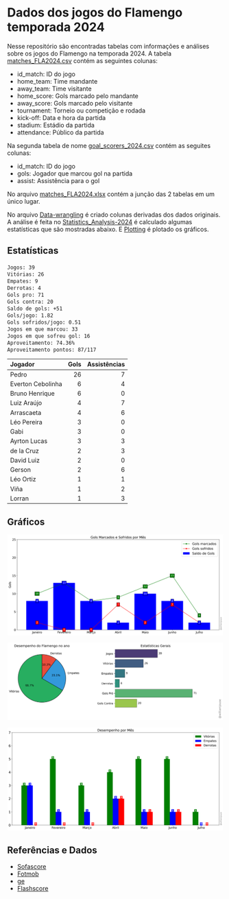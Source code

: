 # Dados dos jogos do Flamengo temporada 2024

Nesse repositório são encontradas tabelas com informações e análises sobre os jogos do Flamengo na temporada 2024. A tabela [matches_FLA2024.csv](https://github.com/williamjouse/jogos-Flamengo-2024/blob/main/data/raw/matches_FLA2024.csv)
contém as seguintes colunas:

- id_match: ID do jogo
- home_team: Time mandante
- away_team: Time visitante
- home_score: Gols marcado pelo mandante
- away_score: Gols marcado pelo visitante
- tournament: Torneio ou competição e rodada
- kick-off: Data e hora da partida
- stadium: Estádio da partida
- attendance: Público da partida


Na segunda tabela de nome [goal_scorers_2024.csv](https://github.com/williamjouse/jogos-Flamengo-2024/blob/main/data/raw/goal_scorers_2024.csv) contém as seguites colunas:

- id_match: ID do jogo
- gols: Jogador que marcou gol na partida
- assist: Assistência para o gol

No arquivo [matches_FLA2024.xlsx](https://github.com/williamjouse/jogos-Flamengo-2024/blob/main/data/matches_FLA2024.xlsx) contém a junção das 2 tabelas em um único lugar.

No arquivo [Data-wrangling](https://github.com/williamjouse/jogos-Flamengo-2024/blob/main/notebooks/01-Data-wrangling.ipynb) é criado colunas derivadas dos dados originais. A análise 
é feita no [Statistics_Analysis-2024](https://github.com/williamjouse/jogos-Flamengo-2024/blob/main/notebooks/02-Statistics_Analysis-2024.ipynb) é calculado algumas estatísticas que são mostradas abaixo.
E [Plotting](https://github.com/williamjouse/jogos-Flamengo-2024/blob/main/notebooks/03-Plotting.ipynb) é plotado os gráficos.

## Estatísticas


```
Jogos: 39
Vitórias: 26
Empates: 9
Derrotas: 4 
Gols pro: 71
Gols contra: 20
Saldo de gols: +51
Gols/jogo: 1.82
Gols sofridos/jogo: 0.51
Jogos em que marcou: 33
Jogos em que sofreu gol: 16 
Aproveitamento: 74.36%
Aproveitamento pontos: 87/117
```

| Jogador           |   Gols |   Assistências |
|:------------------|-------:|---------------:|
| Pedro             |     26 |              7 |
| Everton Cebolinha |      6 |              4 |
| Bruno Henrique    |      6 |              0 |
| Luiz Araújo       |      4 |              7 |
| Arrascaeta        |      4 |              6 |
| Léo Pereira       |      3 |              0 |
| Gabi              |      3 |              0 |
| Ayrton Lucas      |      3 |              3 |
| de la Cruz        |      2 |              3 |
| David Luiz        |      2 |              0 |
| Gerson            |      2 |              6 |
| Léo Ortiz         |      1 |              1 |
| Viña              |      1 |              2 |
| Lorran            |      1 |              3 |


## Gráficos

![img1.png](notebooks/figures/figure.png)

![img1.png](notebooks/figures/figure2.png)

![img1.png](notebooks/figures/figure3.png)



## Referências e Dados

- [Sofascore](https://www.sofascore.com/)
- [Fotmob](https://www.fotmob.com/)
- [ge](https://ge.globo.com/)
- [Flashscore](https://www.flashscore.com)
